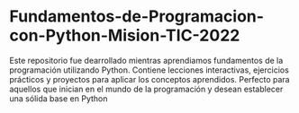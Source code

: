# Fundamentos-de-Programacion-con-Python-Mision-TIC-2022
Este repositorio fue dearrollado mientras aprendiamos fundamentos de la programación utilizando Python. Contiene lecciones interactivas, ejercicios prácticos y proyectos para aplicar los conceptos aprendidos. Perfecto para aquellos que inician en el mundo de la programación y desean establecer una sólida base en Python
